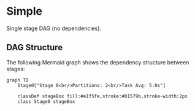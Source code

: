 # Simple

Single stage DAG (no dependencies).

## DAG Structure

The following Mermaid graph shows the dependency structure between stages:

```mermaid
graph TD
    Stage0["Stage 0<br/>Partitions: 2<br/>Task Avg: 5.0s"]

    classDef stageBox fill:#e1f5fe,stroke:#01579b,stroke-width:2px
    class Stage0 stageBox
```
